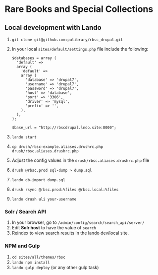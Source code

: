 # Rare Books and Special Collections

## Local development with Lando

1. `git clone git@github.com:pulibrary/rbsc_drupal.git`
1. In your local `sites/default/settings.php` file include the following:

    ```
    $databases = array (
      'default' =>
      array (
        'default' =>
        array (
          'database' => 'drupal7',
          'username' => 'drupal7',
          'password' => 'drupal7',
          'host' => 'database',
          'port' => '3306',
          'driver' => 'mysql',
          'prefix' => '',
        ),
      ),
    );

    $base_url = "http://rbscdrupal.lndo.site:8000";
    ```
1. `lando start`
1. `cp drush/rbsc-example.aliases.drushrc.php drush/rbsc.aliases.drushrc.php`
1. Adjust the config values in the  `drush/rbsc.aliases.drushrc.php` file
1. `drush @rbsc.prod sql-dump > dump.sql`
1. `lando db-import dump.sql`
1. `drush rsync @rbsc.prod:%files @rbsc.local:%files`
1. `lando drush uli your-username`

### Solr / Search API

1. In your browser, go to `/admin/config/search/search_api/server/`
1. Edit **Solr host** to have the value of `search`
1. Reindex to view search results in the lando dev/local site.

### NPM and Gulp

1. `cd sites/all/themes/rbsc`
1. `lando npm install`
1. `lando gulp deploy` (or any other gulp task)
